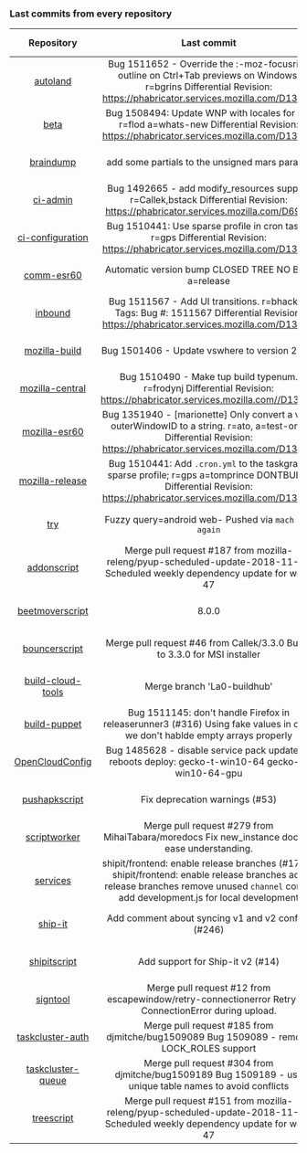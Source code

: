 ###  Last commits from every repository
|      Repository      |                   Last commit               |    Deploy time       | 
|:--------------------:|:-------------------------------------------:|:--------------------:| 
|[autoland](https://github.com/Akhliskun/firefox-infra-changelog/blob/master/hg_files/autoland.md)|Bug 1511652 - Override the :-moz-focusring outline on Ctrl+Tab previews on Windows. r=bgrins  Differential Revision: https://phabricator.services.mozilla.com/D13622|2018-12-01 22:28:44|
|[beta](https://github.com/Akhliskun/firefox-infra-changelog/blob/master/hg_files/beta.md)|Bug 1508494: Update WNP with locales for 64; r=flod a=whats-new  Differential Revision: https://phabricator.services.mozilla.com/D13555|2018-12-01 06:00:21|
|[braindump](https://github.com/Akhliskun/firefox-infra-changelog/blob/master/hg_files/braindump.md)|add some partials to the unsigned mars params|2018-11-16 03:03:39|
|[ci-admin](https://github.com/Akhliskun/firefox-infra-changelog/blob/master/hg_files/ci-admin.md)|Bug 1492665 - add modify_resources support r=Callek,bstack  Differential Revision: https://phabricator.services.mozilla.com/D6933|2018-10-22 17:52:14|
|[ci-configuration](https://github.com/Akhliskun/firefox-infra-changelog/blob/master/hg_files/ci-configuration.md)|Bug 1510441: Use sparse profile in cron tasks; r=gps  Differential Revision: https://phabricator.services.mozilla.com/D13141|2018-11-30 13:01:34|
|[comm-esr60](https://github.com/Akhliskun/firefox-infra-changelog/blob/master/hg_files/comm-esr60.md)|Automatic version bump CLOSED TREE NO BUG a=release|2018-11-29 23:29:47|
|[inbound](https://github.com/Akhliskun/firefox-infra-changelog/blob/master/hg_files/inbound.md)|Bug 1511567 - Add UI transitions. r=bhackett  Tags:  Bug #: 1511567  Differential Revision: https://phabricator.services.mozilla.com/D13605 |2018-12-01 00:39:31|
|[mozilla-build](https://github.com/Akhliskun/firefox-infra-changelog/blob/master/hg_files/mozilla-build.md)|Bug 1501406 - Update vswhere to version 2.5.2.|2018-10-23 19:12:46|
|[mozilla-central](https://github.com/Akhliskun/firefox-infra-changelog/blob/master/hg_files/mozilla-central.md)|Bug 1510490 - Make tup build typenum. r=frodynj  Differential Revision: https://phabricator.services.mozilla.com//D13619 |2018-12-01 18:46:08|
|[mozilla-esr60](https://github.com/Akhliskun/firefox-infra-changelog/blob/master/hg_files/mozilla-esr60.md)|Bug 1351940 - [marionette] Only convert a valid outerWindowID to a string. r=ato, a=test-only  Differential Revision: https://phabricator.services.mozilla.com/D13206|2018-11-28 20:48:42|
|[mozilla-release](https://github.com/Akhliskun/firefox-infra-changelog/blob/master/hg_files/mozilla-release.md)|Bug 1510441: Add `.cron.yml` to the taskgraph sparse profile; r=gps a=tomprince DONTBUILD  Differential Revision: https://phabricator.services.mozilla.com/D13142|2018-11-30 00:26:19|
|[try](https://github.com/Akhliskun/firefox-infra-changelog/blob/master/hg_files/try.md)|Fuzzy query=android web-  Pushed via `mach try again`|2018-12-02 04:50:10|
|[addonscript](https://github.com/Akhliskun/firefox-infra-changelog/blob/master/git_files/addonscript.md)|Merge pull request #187 from mozilla-releng/pyup-scheduled-update-2018-11-28  Scheduled weekly dependency update for week 47|2018-11-28 14:45:11|
|[beetmoverscript](https://github.com/Akhliskun/firefox-infra-changelog/blob/master/git_files/beetmoverscript.md)|8.0.0|2018-11-28 01:08:55|
|[bouncerscript](https://github.com/Akhliskun/firefox-infra-changelog/blob/master/git_files/bouncerscript.md)|Merge pull request #46 from Callek/3.3.0  Bump to 3.3.0 for MSI installer|2018-11-12 16:20:14|
|[build-cloud-tools](https://github.com/Akhliskun/firefox-infra-changelog/blob/master/git_files/build-cloud-tools.md)|Merge branch 'La0-buildhub'|2018-11-29 02:03:48|
|[build-puppet](https://github.com/Akhliskun/firefox-infra-changelog/blob/master/git_files/build-puppet.md)|Bug 1511145: don't handle Firefox in releaserunner3 (#316)  Using fake values in case we don't hablde empty arrays properly|2018-11-30 17:10:54|
|[OpenCloudConfig](https://github.com/Akhliskun/firefox-infra-changelog/blob/master/git_files/OpenCloudConfig.md)|Bug 1485628 - disable service pack updates & reboots  deploy: gecko-t-win10-64 gecko-t-win10-64-gpu|2018-11-28 17:27:08|
|[pushapkscript](https://github.com/Akhliskun/firefox-infra-changelog/blob/master/git_files/pushapkscript.md)|Fix deprecation warnings (#53)|2018-11-27 09:12:10|
|[scriptworker](https://github.com/Akhliskun/firefox-infra-changelog/blob/master/git_files/scriptworker.md)|Merge pull request #279 from MihaiTabara/moredocs  Fix new_instance docs to ease understanding.|2018-11-29 21:03:07|
|[services](https://github.com/Akhliskun/firefox-infra-changelog/blob/master/git_files/services.md)|shipit/frontend: enable release branches (#1718)    shipit/frontend: enable release branches      add release branches    remove unused `channel` config    add development.js for local development|2018-11-30 16:29:25|
|[ship-it](https://github.com/Akhliskun/firefox-infra-changelog/blob/master/git_files/ship-it.md)|Add comment about syncing v1 and v2 configs (#246)|2018-11-30 19:20:47|
|[shipitscript](https://github.com/Akhliskun/firefox-infra-changelog/blob/master/git_files/shipitscript.md)|Add support for Ship-it v2 (#14)|2018-11-21 16:33:53|
|[signtool](https://github.com/Akhliskun/firefox-infra-changelog/blob/master/git_files/signtool.md)|Merge pull request #12 from escapewindow/retry-connectionerror  Retry for ConnectionError during upload.|2018-08-27 17:31:58|
|[taskcluster-auth](https://github.com/Akhliskun/firefox-infra-changelog/blob/master/git_files/taskcluster-auth.md)|Merge pull request #185 from djmitche/bug1509089  Bug 1509089 - remove LOCK_ROLES support|2018-11-30 02:24:43|
|[taskcluster-queue](https://github.com/Akhliskun/firefox-infra-changelog/blob/master/git_files/taskcluster-queue.md)|Merge pull request #304 from djmitche/bug1509189  Bug 1509189 - use unique table names to avoid conflicts|2018-11-30 02:12:03|
|[treescript](https://github.com/Akhliskun/firefox-infra-changelog/blob/master/git_files/treescript.md)|Merge pull request #151 from mozilla-releng/pyup-scheduled-update-2018-11-28  Scheduled weekly dependency update for week 47|2018-11-28 14:45:06|
